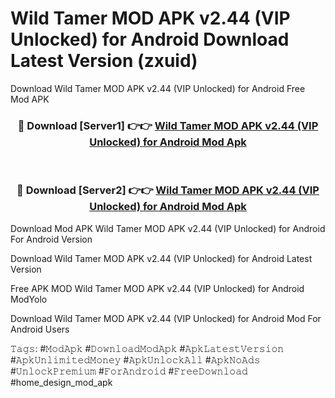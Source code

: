 # Wild Tamer MOD APK v2.44 (VIP Unlocked) for Android Download Latest Version (zxuid)
Download Wild Tamer MOD APK v2.44 (VIP Unlocked) for Android Free Mod APK

<div align="center">
<h3>🔴 Download [Server1] 👉👉 <a href="https://apkcomod.com?title=Wild_Tamer_MOD_APK_v2.44_(VIP_Unlocked)_for_Android">Wild Tamer MOD APK v2.44 (VIP Unlocked) for Android Mod Apk</a></h3><br>

<h3>🔴 Download [Server2] 👉👉 <a href="https://apkcomod.com?title=Wild_Tamer_MOD_APK_v2.44_(VIP_Unlocked)_for_Android">Wild Tamer MOD APK v2.44 (VIP Unlocked) for Android Mod Apk</a></h3>
</div>


Download Mod APK Wild Tamer MOD APK v2.44 (VIP Unlocked) for Android For Android Version

Download Wild Tamer MOD APK v2.44 (VIP Unlocked) for Android Latest Version

Free APK MOD Wild Tamer MOD APK v2.44 (VIP Unlocked) for Android ModYolo

Download Wild Tamer MOD APK v2.44 (VIP Unlocked) for Android Mod For Android Users

𝚃𝚊𝚐𝚜: #𝙼𝚘𝚍𝙰𝚙𝚔 #𝙳𝚘𝚠𝚗𝚕𝚘𝚊𝚍𝙼𝚘𝚍𝙰𝚙𝚔 #𝙰𝚙𝚔𝙻𝚊𝚝𝚎𝚜𝚝𝚅𝚎𝚛𝚜𝚒𝚘𝚗 #𝙰𝚙𝚔𝚄𝚗𝚕𝚒𝚖𝚒𝚝𝚎𝚍𝙼𝚘𝚗𝚎𝚢 #𝙰𝚙𝚔𝚄𝚗𝚕𝚘𝚌𝚔𝙰𝚕𝚕 #𝙰𝚙𝚔𝙽𝚘𝙰𝚍𝚜 #𝚄𝚗𝚕𝚘𝚌𝚔𝙿𝚛𝚎𝚖𝚒𝚞𝚖 #𝙵𝚘𝚛𝙰𝚗𝚍𝚛𝚘𝚒𝚍 #𝙵𝚛𝚎𝚎𝙳𝚘𝚠𝚗𝚕𝚘𝚊𝚍 #home_design_mod_apk